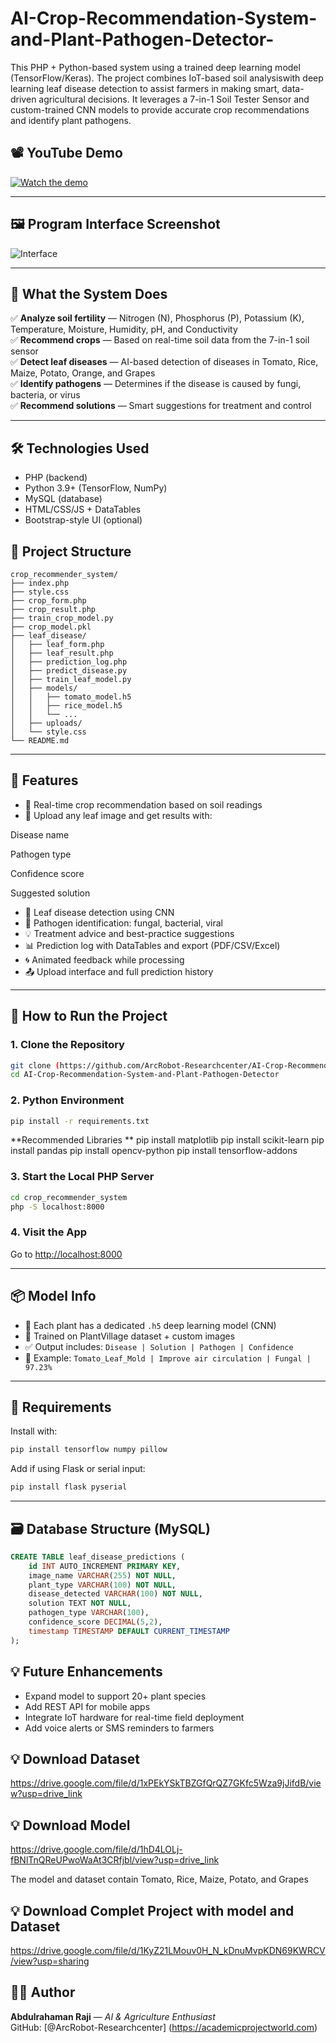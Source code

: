 # AI-Crop-Recommendation-System-and-Plant-Pathogen-Detector-
This PHP + Python-based system  using a trained deep learning model (TensorFlow/Keras).
The project combines IoT-based soil analysiswith deep learning leaf disease detection to assist farmers in making smart, data-driven agricultural decisions. It leverages a 7-in-1 Soil Tester Sensor and custom-trained CNN models to provide accurate crop recommendations and identify plant pathogens.
## 📽️ YouTube Demo  
[![Watch the demo](https://img.shields.io/badge/YouTube-Watch%20Demo-red)](https://www.youtube.com/watch?v=your-demo-link)

---

## 🖼️ Program Interface Screenshot  
![Interface](leaf_disease/uploads/interface_screenshot.png)

---

## 🌱 What the System Does

✅ **Analyze soil fertility** — Nitrogen (N), Phosphorus (P), Potassium (K), Temperature, Moisture, Humidity, pH, and Conductivity  
✅ **Recommend crops** — Based on real-time soil data from the 7-in-1 soil sensor  
✅ **Detect leaf diseases** — AI-based detection of diseases in Tomato, Rice, Maize, Potato, Orange, and Grapes  
✅ **Identify pathogens** — Determines if the disease is caused by fungi, bacteria, or virus  
✅ **Recommend solutions** — Smart suggestions for treatment and control

---
## 🛠️ Technologies Used

- PHP (backend)
- Python 3.9+ (TensorFlow, NumPy)
- MySQL (database)
- HTML/CSS/JS + DataTables
- Bootstrap-style UI (optional)

## 📂 Project Structure

```
crop_recommender_system/
├── index.php
├── style.css
├── crop_form.php
├── crop_result.php
├── train_crop_model.py
├── crop_model.pkl
├── leaf_disease/
│   ├── leaf_form.php
│   ├── leaf_result.php
│   ├── prediction_log.php
│   ├── predict_disease.py
│   ├── train_leaf_model.py
│   ├── models/
│   │   ├── tomato_model.h5
│   │   ├── rice_model.h5
│   │   └── ...
│   ├── uploads/
│   └── style.css
└── README.md
```

---

## 🧠 Features

- 🌱 Real-time crop recommendation based on soil readings
- 📸 Upload any leaf image and get results with:

Disease name

Pathogen type

Confidence score

Suggested solution
- 🌿 Leaf disease detection using CNN
- 🧬 Pathogen identification: fungal, bacterial, viral
- 💡 Treatment advice and best-practice suggestions
- 📊 Prediction log with DataTables and export (PDF/CSV/Excel)
- 🌀 Animated feedback while processing
- 📤 Upload interface and full prediction history

---

## 🚀 How to Run the Project

### 1. Clone the Repository
```bash
git clone (https://github.com/ArcRobot-Researchcenter/AI-Crop-Recommendation-System-and-Plant-Pathogen-Detector)
cd AI-Crop-Recommendation-System-and-Plant-Pathogen-Detector
```

### 2. Python Environment
```bash
pip install -r requirements.txt
```
**Recommended Libraries 
**
pip install matplotlib
pip install scikit-learn
pip install pandas
pip install opencv-python
pip install tensorflow-addons

### 3. Start the Local PHP Server
```bash
cd crop_recommender_system
php -S localhost:8000
```

### 4. Visit the App
Go to [http://localhost:8000](http://localhost:8000)

---

## 📦 Model Info

- 📁 Each plant has a dedicated `.h5` deep learning model (CNN)
- 🎯 Trained on PlantVillage dataset + custom images
- ✅ Output includes: `Disease | Solution | Pathogen | Confidence`
- 🧪 Example: `Tomato_Leaf_Mold | Improve air circulation | Fungal | 97.23%`

---

## 🧰 Requirements

Install with:

```bash
pip install tensorflow numpy pillow
```

Add if using Flask or serial input:

```bash
pip install flask pyserial
```

---

## 🗃️ Database Structure (MySQL)

```sql
CREATE TABLE leaf_disease_predictions (
    id INT AUTO_INCREMENT PRIMARY KEY,
    image_name VARCHAR(255) NOT NULL,
    plant_type VARCHAR(100) NOT NULL,
    disease_detected VARCHAR(100) NOT NULL,
    solution TEXT NOT NULL,
    pathogen_type VARCHAR(100),
    confidence_score DECIMAL(5,2),
    timestamp TIMESTAMP DEFAULT CURRENT_TIMESTAMP
);
```

## 💡 Future Enhancements

- Expand model to support 20+ plant species  
- Add REST API for mobile apps  
- Integrate IoT hardware for real-time field deployment  
- Add voice alerts or SMS reminders to farmers

## 💡 Download Dataset
https://drive.google.com/file/d/1xPEkYSkTBZGfQrQZ7GKfc5Wza9jJifdB/view?usp=drive_link

## 💡 Download Model 
https://drive.google.com/file/d/1hD4LOLj-fBNlTnQReUPwoWaAt3CRfjbl/view?usp=drive_link

The model and dataset contain Tomato, Rice, Maize, Potato, and Grapes

## 💡 Download Complet Project with model and Dataset
https://drive.google.com/file/d/1KyZ21LMouv0H_N_kDnuMvpKDN69KWRCV/view?usp=sharing

## 🧑‍💻 Author

**Abdulrahaman Raji** — _AI & Agriculture Enthusiast_  
GitHub: [@ArcRobot-Researchcenter] (https://academicprojectworld.com)
